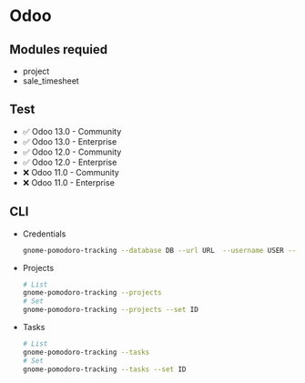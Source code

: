 # Odoo 

## Modules requied 
* project
* sale_timesheet

## Test 
* ✅ Odoo 13.0 - Community
* ✅ Odoo 13.0 - Enterprise
* ✅ Odoo 12.0 - Community
* ✅ Odoo 12.0 - Enterprise
* ❌ Odoo 11.0 - Community
* ❌ Odoo 11.0 - Enterprise

## CLI

* Credentials

  ```bash
  gnome-pomodoro-tracking --database DB --url URL  --username USER --password PASS
  ```

* Projects
  
  ```bash
  # List
  gnome-pomodoro-tracking --projects
  # Set
  gnome-pomodoro-tracking --projects --set ID
  ```

* Tasks

  ```bash
  # List
  gnome-pomodoro-tracking --tasks
  # Set
  gnome-pomodoro-tracking --tasks --set ID
  ```
